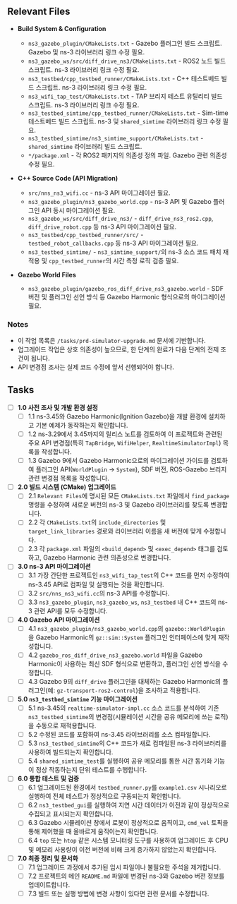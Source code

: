 ## Relevant Files

- **Build System & Configuration**
  - `ns3_gazebo_plugin/CMakeLists.txt` - Gazebo 플러그인 빌드 스크립트. Gazebo 및 ns-3 라이브러리 링크 수정 필요.
  - `ns3_gazebo_ws/src/diff_drive_ns3/CMakeLists.txt` - ROS2 노드 빌드 스크립트. ns-3 라이브러리 링크 수정 필요.
  - `ns3_testbed/cpp_testbed_runner/CMakeLists.txt` - C++ 테스트베드 빌드 스크립트. ns-3 라이브러리 링크 수정 필요.
  - `ns3_wifi_tap_test/CMakeLists.txt` - TAP 브리지 테스트 유틸리티 빌드 스크립트. ns-3 라이브러리 링크 수정 필요.
  - `ns3_testbed_simtime/cpp_testbed_runner/CMakeLists.txt` - Sim-time 테스트베드 빌드 스크립트. ns-3 및 `shared_simtime` 라이브러리 링크 수정 필요.
  - `ns3_testbed_simtime/ns3_simtime_support/CMakeLists.txt` - `shared_simtime` 라이브러리 빌드 스크립트.
  - `*/package.xml` - 각 ROS2 패키지의 의존성 정의 파일. Gazebo 관련 의존성 수정 필요.

- **C++ Source Code (API Migration)**
  - `src/nns_ns3_wifi.cc` - ns-3 API 마이그레이션 필요.
  - `ns3_gazebo_plugin/ns3_gazebo_world.cpp` - ns-3 API 및 Gazebo 플러그인 API 동시 마이그레이션 필요.
  - `ns3_gazebo_ws/src/diff_drive_ns3/` - `diff_drive_ns3_ros2.cpp`, `diff_drive_robot.cpp` 등 ns-3 API 마이그레이션 필요.
  - `ns3_testbed/cpp_testbed_runner/src/` - `testbed_robot_callbacks.cpp` 등 ns-3 API 마이그레이션 필요.
  - `ns3_testbed_simtime/` - `ns3_simtime_support/`의 ns-3 소스 코드 패치 재적용 및 `cpp_testbed_runner`의 시간 측정 로직 검증 필요.

- **Gazebo World Files**
  - `ns3_gazebo_plugin/gazebo_ros_diff_drive_ns3_gazebo.world` - SDF 버전 및 플러그인 선언 방식 등 Gazebo Harmonic 형식으로의 마이그레이션 필요.

### Notes

- 이 작업 목록은 `/tasks/prd-simulator-upgrade.md` 문서에 기반합니다.
- 업그레이드 작업은 상호 의존성이 높으므로, 한 단계의 완료가 다음 단계의 전제 조건이 됩니다.
- API 변경점 조사는 실제 코드 수정에 앞서 선행되어야 합니다.

## Tasks

- [ ] **1.0 사전 조사 및 개발 환경 설정**
  - [ ] 1.1 ns-3.45와 Gazebo Harmonic(Ignition Gazebo)을 개발 환경에 설치하고 기본 예제가 동작하는지 확인합니다.
  - [ ] 1.2 ns-3.29에서 3.45까지의 릴리스 노트를 검토하여 이 프로젝트와 관련된 주요 API 변경점(특히 `TapBridge`, `WifiHelper`, `RealtimeSimulatorImpl`) 목록을 작성합니다.
  - [ ] 1.3 Gazebo 9에서 Gazebo Harmonic으로의 마이그레이션 가이드를 검토하여 플러그인 API(`WorldPlugin` -> `System`), SDF 버전, ROS-Gazebo 브리지 관련 변경점 목록을 작성합니다.

- [ ] **2.0 빌드 시스템 (CMake) 업그레이드**
  - [ ] 2.1 `Relevant Files`에 명시된 모든 `CMakeLists.txt` 파일에서 `find_package` 명령을 수정하여 새로운 버전의 ns-3 및 Gazebo 라이브러리를 찾도록 변경합니다.
  - [ ] 2.2 각 `CMakeLists.txt`의 `include_directories` 및 `target_link_libraries` 경로와 라이브러리 이름을 새 버전에 맞게 수정합니다.
  - [ ] 2.3 각 `package.xml` 파일의 `<build_depend>` 및 `<exec_depend>` 태그를 검토하고, Gazebo Harmonic 관련 의존성으로 변경합니다.

- [ ] **3.0 ns-3 API 마이그레이션**
  - [ ] 3.1 가장 간단한 프로젝트인 `ns3_wifi_tap_test`의 C++ 코드를 먼저 수정하여 ns-3.45 API로 컴파일 및 실행되는 것을 확인합니다.
  - [ ] 3.2 `src/nns_ns3_wifi.cc`의 ns-3 API를 수정합니다.
  - [ ] 3.3 `ns3_gazebo_plugin`, `ns3_gazebo_ws`, `ns3_testbed` 내 C++ 코드의 ns-3 관련 API를 모두 수정합니다.

- [ ] **4.0 Gazebo API 마이그레이션**
  - [ ] 4.1 `ns3_gazebo_plugin/ns3_gazebo_world.cpp`의 `gazebo::WorldPlugin`을 Gazebo Harmonic의 `gz::sim::System` 플러그인 인터페이스에 맞게 재작성합니다.
  - [ ] 4.2 `gazebo_ros_diff_drive_ns3_gazebo.world` 파일을 Gazebo Harmonic이 사용하는 최신 SDF 형식으로 변환하고, 플러그인 선언 방식을 수정합니다.
  - [ ] 4.3 Gazebo 9의 `diff_drive` 플러그인을 대체하는 Gazebo Harmonic의 플러그인(예: `gz-transport-ros2-control`)을 조사하고 적용합니다.

- [ ] **5.0 `ns3_testbed_simtime` 기능 마이그레이션**
  - [ ] 5.1 ns-3.45의 `realtime-simulator-impl.cc` 소스 코드를 분석하여 기존 `ns3_testbed_simtime`의 변경점(시뮬레이션 시간을 공유 메모리에 쓰는 로직)을 수동으로 재적용합니다.
  - [ ] 5.2 수정된 코드를 포함하여 ns-3.45 라이브러리를 소스 컴파일합니다.
  - [ ] 5.3 `ns3_testbed_simtime`의 C++ 코드가 새로 컴파일된 ns-3 라이브러리를 사용하여 빌드되는지 확인합니다.
  - [ ] 5.4 `shared_simtime_test`를 실행하여 공유 메모리를 통한 시간 동기화 기능이 정상 작동하는지 단위 테스트를 수행합니다.

- [ ] **6.0 통합 테스트 및 검증**
  - [ ] 6.1 업그레이드된 환경에서 `testbed_runner.py`를 `example1.csv` 시나리오로 실행하여 전체 테스트가 정상적으로 구동되는지 확인합니다.
  - [ ] 6.2 `ns3_testbed_gui`를 실행하여 지연 시간 데이터가 이전과 같이 정상적으로 수집되고 표시되는지 확인합니다.
  - [ ] 6.3 Gazebo 시뮬레이션 창에서 로봇이 정상적으로 움직이고, `cmd_vel` 토픽을 통해 제어했을 때 올바르게 움직이는지 확인합니다.
  - [ ] 6.4 `top` 또는 `htop` 같은 시스템 모니터링 도구를 사용하여 업그레이드 후 CPU 및 메모리 사용량이 이전 버전에 비해 크게 증가하지 않았는지 확인합니다.

- [ ] **7.0 최종 정리 및 문서화**
  - [ ] 7.1 업그레이드 과정에서 추가된 임시 파일이나 불필요한 주석을 제거합니다.
  - [ ] 7.2 프로젝트의 메인 `README.md` 파일에 변경된 ns-3와 Gazebo 버전 정보를 업데이트합니다.
  - [ ] 7.3 빌드 또는 실행 방법에 변경 사항이 있다면 관련 문서를 수정합니다.
